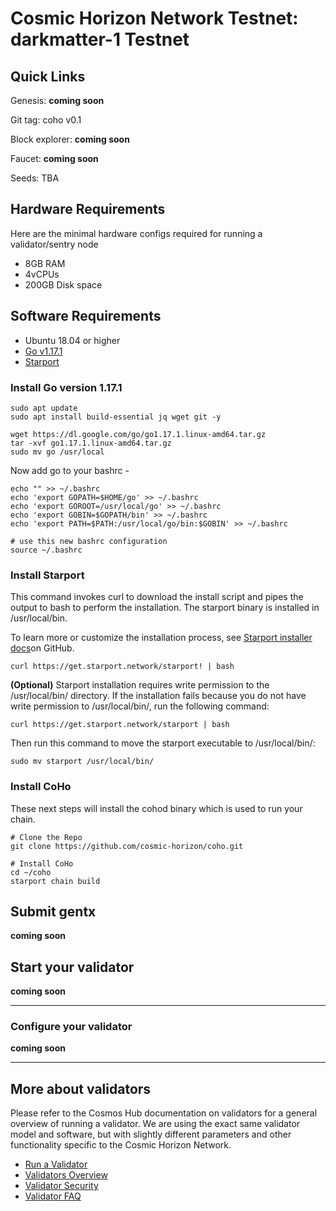 # Cosmic Horizon Network Testnet: darkmatter-1 Testnet

## Quick Links
Genesis: **coming soon**

Git tag: coho v0.1

Block explorer: **coming soon**

Faucet: **coming soon**

Seeds: TBA

## Hardware Requirements
Here are the minimal hardware configs required for running a validator/sentry node
 - 8GB RAM
 - 4vCPUs
 - 200GB Disk space

## Software Requirements

- Ubuntu 18.04 or higher
- [Go v1.17.1](https://golang.org/doc/install)
- [Starport](https://docs.starport.network/guide/install.html)

### Install Go version 1.17.1

```
sudo apt update  
sudo apt install build-essential jq wget git -y

wget https://dl.google.com/go/go1.17.1.linux-amd64.tar.gz
tar -xvf go1.17.1.linux-amd64.tar.gz
sudo mv go /usr/local
```

Now add go to your bashrc -
```
echo "" >> ~/.bashrc
echo 'export GOPATH=$HOME/go' >> ~/.bashrc
echo 'export GOROOT=/usr/local/go' >> ~/.bashrc
echo 'export GOBIN=$GOPATH/bin' >> ~/.bashrc
echo 'export PATH=$PATH:/usr/local/go/bin:$GOBIN' >> ~/.bashrc

# use this new bashrc configuration
source ~/.bashrc
```

### Install Starport

This command invokes curl to download the install script and pipes the output to bash to perform the installation. The starport binary is installed in /usr/local/bin.

To learn more or customize the installation process, see [Starport installer docs](https://github.com/allinbits/starport-installer)on GitHub.

```
curl https://get.starport.network/starport! | bash
```

**(Optional)**
Starport installation requires write permission to the /usr/local/bin/ directory. If the installation fails because you do not have write permission to /usr/local/bin/, run the following command:

```
curl https://get.starport.network/starport | bash
```
Then run this command to move the starport executable to /usr/local/bin/:
```
sudo mv starport /usr/local/bin/
```

### Install CoHo

These next steps will install the cohod binary which is used to run your chain.
```
# Clone the Repo
git clone https://github.com/cosmic-horizon/coho.git

# Install CoHo
cd ~/coho
starport chain build
```

## Submit gentx

**coming soon**

## Start your validator

**coming soon**

---

### Configure your validator

**coming soon**

---

## More about validators

Please refer to the Cosmos Hub documentation on validators for a general overview of running a validator. We are using the exact same validator model and software, but with slightly different parameters and other functionality specific to the Cosmic Horizon Network.

* [Run a Validator](https://hub.cosmos.network/main/validators/validator-setup.html)
* [Validators Overview](https://hub.cosmos.network/main/validators/overview.html)
* [Validator Security](https://hub.cosmos.network/main/validators/security.html)
* [Validator FAQ](https://hub.cosmos.network/main/validators/validator-faq.html)

